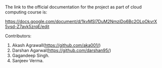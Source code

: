 The link to the official documentation for the project as part of cloud computing course is:

https://docs.google.com/document/d/1kvMSl7DuM2NmziDo6Bc2OLoOkvrX5vsd-Z7avk5zrqE/edit

Contributors:
1. Akash Agrawall(https://github.com/aka001/)
2. Darshan Agarwal(https://github.com/darshan95/)
3. Gagandeep Singh.
4. Sanjeev Verma.
